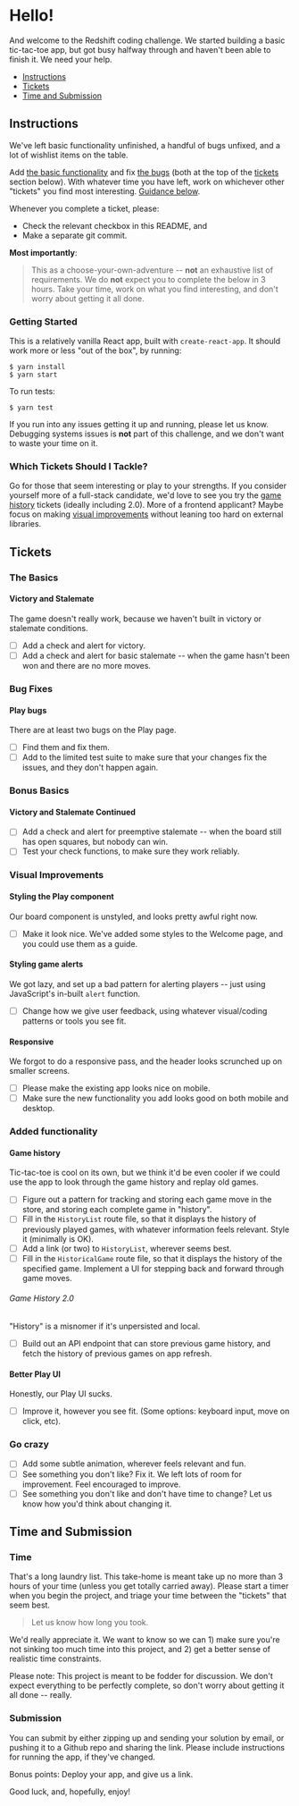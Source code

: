 # Hello!

And welcome to the Redshift coding challenge. We started building a basic tic-tac-toe app, but got busy halfway through and haven't been able to finish it. We need your help.

- [Instructions](#instructions)
- [Tickets](#tickets)
- [Time and Submission](#time-and-submission)

## Instructions

We've left basic functionality unfinished, a handful of bugs unfixed, and a lot of wishlist items on the table.

Add [the basic functionality](#the-basics) and fix [the bugs](#bug-fixes) (both at the top of the [tickets](#tickets) section below). With whatever time you have left, work on whichever other "tickets" you find most interesting. [Guidance below](#which-tickets-should-i-tackle).

Whenever you complete a ticket, please:

- Check the relevant checkbox in this README, and
- Make a separate git commit.

**Most importantly**:

> This as a choose-your-own-adventure -- **not** an exhaustive list of requirements. We do **not** expect you to complete the below in 3 hours. Take your time, work on what you find interesting, and don't worry about getting it all done.

### Getting Started

This is a relatively vanilla React app, built with `create-react-app`. It should work more or less "out of the box", by running:

```
$ yarn install
$ yarn start
```

To run tests:

```
$ yarn test
```

If you run into any issues getting it up and running, please let us know. Debugging systems issues is **not** part of this challenge, and we don't want to waste your time on it.

### Which Tickets Should I Tackle?

Go for those that seem interesting or play to your strengths. If you consider yourself more of a full-stack candidate, we'd love to see you try the [game history](#game-history) tickets (ideally including 2.0). More of a frontend applicant? Maybe focus on making [visual improvements](#visual-improvements) without leaning too hard on external libraries.


## Tickets

### The Basics

#### Victory and Stalemate

The game doesn't really work, because we haven't built in victory or stalemate conditions.

- [ ] Add a check and alert for victory.
- [ ] Add a check and alert for basic stalemate -- when the game hasn't been won and there are no more moves.

### Bug Fixes

#### Play bugs

There are at least two bugs on the Play page.

- [ ] Find them and fix them.
- [ ] Add to the limited test suite to make sure that your changes fix the issues, and they don't happen again.

### Bonus Basics

#### Victory and Stalemate Continued

- [ ] Add a check and alert for preemptive stalemate -- when the board still has open squares, but nobody can win.
- [ ] Test your check functions, to make sure they work reliably.

### Visual Improvements

#### Styling the Play component

Our board component is unstyled, and looks pretty awful right now.

- [ ] Make it look nice. We've added some styles to the Welcome page, and you could use them as a guide.

#### Styling game alerts

We got lazy, and set up a bad pattern for alerting players -- just using JavaScript's in-built `alert` function.

- [ ] Change how we give user feedback, using whatever visual/coding patterns or tools you see fit.

#### Responsive

We forgot to do a responsive pass, and the header looks scrunched up on smaller screens.

- [ ] Please make the existing app looks nice on mobile.
- [ ] Make sure the new functionality you add looks good on both mobile and desktop.

### Added functionality

#### Game history

Tic-tac-toe is cool on its own, but we think it'd be even cooler if we could use the app to look through the game history and replay old games.

- [ ] Figure out a pattern for tracking and storing each game move in the store, and storing each complete game in "history".
- [ ] Fill in the `HistoryList` route file, so that it displays the history of previously played games, with whatever information feels relevant. Style it (minimally is OK).
- [ ] Add a link (or two) to `HistoryList`, wherever seems best.
- [ ] Fill in the `HistoricalGame` route file, so that it displays the history of the specified game. Implement a UI for stepping back and forward through game moves.

###### Game History 2.0

"History" is a misnomer if it's unpersisted and local.

- [ ] Build out an API endpoint that can store previous game history, and fetch the history of previous games on app refresh.

#### Better Play UI

Honestly, our Play UI sucks.

- [ ] Improve it, however you see fit. (Some options: keyboard input, move on click, etc).

### Go crazy

- [ ] Add some subtle animation, wherever feels relevant and fun.
- [ ] See something you don't like? Fix it. We left lots of room for improvement. Feel encouraged to improve.
- [ ] See something you don't like and don't have time to change? Let us know how you'd think about changing it.

## Time and Submission

### Time

That's a long laundry list. This take-home is meant take up no more than 3 hours of your time (unless you get totally carried away). Please start a timer when you begin the project, and triage your time between the "tickets" that seem best.

> Let us know how long you took.

We'd really appreciate it. We want to know so we can 1) make sure you're not sinking too much time into this project, and 2) get a better sense of realistic time constraints.

Please note: This project is meant to be fodder for discussion. We don't expect everything to be perfectly complete, so don't worry about getting it all done -- really.

### Submission

You can submit by either zipping up and sending your solution by email, or pushing it to a Github repo and sharing the link. Please include instructions for running the app, if they've changed.

Bonus points: Deploy your app, and give us a link.

Good luck, and, hopefully, enjoy!